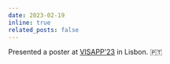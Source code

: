 ```yaml
---
date: 2023-02-19
inline: true
related_posts: false
---
```


Presented a poster at [VISAPP'23](https://visapp.scitevents.org/?y=2023) in Lisbon. :portugal:

